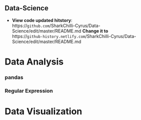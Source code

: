 Data-Science
---

* **View code updated hitstory**:<br>
https://`github.com`/SharkChilli-Cyrus/Data-Science/edit/master/README.md **Change it to** <br>
https://`github-history.netlify.com`/SharkChilli-Cyrus/Data-Science/edit/master/README.md

Data Analysis
===


### pandas

### Regular Expression


Data Visualization
===

